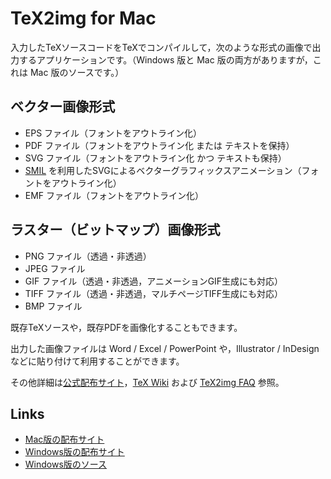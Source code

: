 # TeX2img for Mac

入力したTeXソースコードをTeXでコンパイルして，次のような形式の画像で出力するアプリケーションです。（Windows 版と Mac 版の両方がありますが，これは Mac 版のソースです。）

## ベクター画像形式
- EPS ファイル（フォントをアウトライン化）
- PDF ファイル（フォントをアウトライン化 または テキストを保持）
- SVG ファイル（フォントをアウトライン化 かつ テキストも保持）
- [SMIL](https://developer.mozilla.org/ja/docs/Web/SVG/SVG_animation_with_SMIL) を利用したSVGによるベクターグラフィックスアニメーション（フォントをアウトライン化）
- EMF ファイル（フォントをアウトライン化）

## ラスター（ビットマップ）画像形式
- PNG ファイル（透過・非透過）
- JPEG ファイル
- GIF ファイル（透過・非透過，アニメーションGIF生成にも対応）
- TIFF ファイル（透過・非透過，マルチページTIFF生成にも対応）
- BMP ファイル

既存TeXソースや，既存PDFを画像化することもできます。

出力した画像ファイルは Word / Excel / PowerPoint や，Illustrator / InDesign などに貼り付けて利用することができます。

その他詳細は[公式配布サイト](http://island.geocities.jp/loveinequality/)，[TeX Wiki](http://oku.edu.mie-u.ac.jp/~okumura/texwiki/?TeX2img) および [TeX2img FAQ](http://oku.edu.mie-u.ac.jp/~okumura/texwiki/?TeX2img%20FAQ) 参照。

## Links
- [Mac版の配布サイト](http://island.geocities.jp/loveinequality/)
- [Windows版の配布サイト](http://www.math.sci.hokudai.ac.jp/~abenori/soft/#TEX2IMG)
- [Windows版のソース](https://github.com/abenori/TeX2img)

